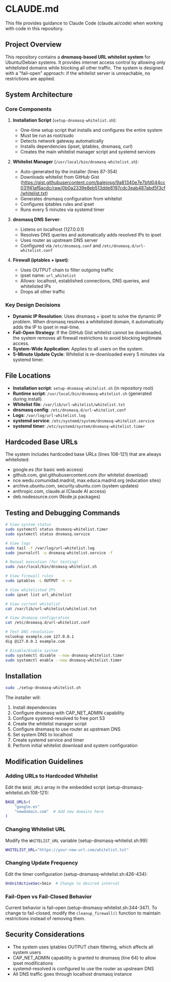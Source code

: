 # CLAUDE.md

This file provides guidance to Claude Code (claude.ai/code) when working with code in this repository.

## Project Overview

This repository contains a **dnsmasq-based URL whitelist system** for Ubuntu/Debian systems. It provides internet access control by allowing only whitelisted domains while blocking all other traffic. The system is designed with a "fail-open" approach: if the whitelist server is unreachable, no restrictions are applied.

## System Architecture

### Core Components

1. **Installation Script** (`setup-dnsmasq-whitelist.sh`):
   - One-time setup script that installs and configures the entire system
   - Must be run as root/sudo
   - Detects network gateway automatically
   - Installs dependencies (ipset, iptables, dnsmasq, curl)
   - Creates the main whitelist manager script and systemd services

2. **Whitelist Manager** (`/usr/local/bin/dnsmasq-whitelist.sh`):
   - Auto-generated by the installer (lines 87-354)
   - Downloads whitelist from GitHub Gist (https://gist.githubusercontent.com/balejosg/9a81340e7e7bfd044cc031f41af6acdc/raw/0b0a2339e8eb513dde8197cdc3eab487abd5f3cf/whitelist.txt)
   - Generates dnsmasq configuration from whitelist
   - Configures iptables rules and ipset
   - Runs every 5 minutes via systemd timer

3. **dnsmasq DNS Server**:
   - Listens on localhost (127.0.0.1)
   - Resolves DNS queries and automatically adds resolved IPs to ipset
   - Uses router as upstream DNS server
   - Configured via `/etc/dnsmasq.conf` and `/etc/dnsmasq.d/url-whitelist.conf`

4. **Firewall (iptables + ipset)**:
   - Uses OUTPUT chain to filter outgoing traffic
   - ipset name: `url_whitelist`
   - Allows: localhost, established connections, DNS queries, and whitelisted IPs
   - Drops all other traffic

### Key Design Decisions

- **Dynamic IP Resolution**: Uses dnsmasq + ipset to solve the dynamic IP problem. When dnsmasq resolves a whitelisted domain, it automatically adds the IP to ipset in real-time.
- **Fail-Open Strategy**: If the GitHub Gist whitelist cannot be downloaded, the system removes all firewall restrictions to avoid blocking legitimate access.
- **System-Wide Application**: Applies to all users on the system.
- **5-Minute Update Cycle**: Whitelist is re-downloaded every 5 minutes via systemd timer.

## File Locations

- **Installation script**: `setup-dnsmasq-whitelist.sh` (in repository root)
- **Runtime script**: `/usr/local/bin/dnsmasq-whitelist.sh` (generated during install)
- **Whitelist file**: `/var/lib/url-whitelist/whitelist.txt`
- **dnsmasq config**: `/etc/dnsmasq.d/url-whitelist.conf`
- **Logs**: `/var/log/url-whitelist.log`
- **systemd service**: `/etc/systemd/system/dnsmasq-whitelist.service`
- **systemd timer**: `/etc/systemd/system/dnsmasq-whitelist.timer`

## Hardcoded Base URLs

The system includes hardcoded base URLs (lines 108-121) that are always whitelisted:
- google.es (for basic web access)
- github.com, gist.githubusercontent.com (for whitelist download)
- nce.wedu.comunidad.madrid, max.educa.madrid.org (education sites)
- archive.ubuntu.com, security.ubuntu.com (system updates)
- anthropic.com, claude.ai (Claude AI access)
- deb.nodesource.com (Node.js packages)

## Testing and Debugging Commands

```bash
# View system status
sudo systemctl status dnsmasq-whitelist.timer
sudo systemctl status dnsmasq.service

# View logs
sudo tail -f /var/log/url-whitelist.log
sudo journalctl -u dnsmasq-whitelist.service -f

# Manual execution (for testing)
sudo /usr/local/bin/dnsmasq-whitelist.sh

# View firewall rules
sudo iptables -L OUTPUT -n -v

# View whitelisted IPs
sudo ipset list url_whitelist

# View current whitelist
cat /var/lib/url-whitelist/whitelist.txt

# View dnsmasq configuration
cat /etc/dnsmasq.d/url-whitelist.conf

# Test DNS resolution
nslookup example.com 127.0.0.1
dig @127.0.0.1 example.com

# Disable/Enable system
sudo systemctl disable --now dnsmasq-whitelist.timer
sudo systemctl enable --now dnsmasq-whitelist.timer
```

## Installation

```bash
sudo ./setup-dnsmasq-whitelist.sh
```

The installer will:
1. Install dependencies
2. Configure dnsmasq with CAP_NET_ADMIN capability
3. Configure systemd-resolved to free port 53
4. Create the whitelist manager script
5. Configure dnsmasq to use router as upstream DNS
6. Set system DNS to localhost
7. Create systemd service and timer
8. Perform initial whitelist download and system configuration

## Modification Guidelines

### Adding URLs to Hardcoded Whitelist

Edit the `BASE_URLS` array in the embedded script (setup-dnsmasq-whitelist.sh:108-121):
```bash
BASE_URLS=(
    "google.es"
    "newdomain.com"  # Add new domains here
)
```

### Changing Whitelist URL

Modify the `WHITELIST_URL` variable (setup-dnsmasq-whitelist.sh:99):
```bash
WHITELIST_URL="https://your-new-url.com/whitelist.txt"
```

### Changing Update Frequency

Edit the timer configuration (setup-dnsmasq-whitelist.sh:426-434):
```bash
OnUnitActiveSec=5min  # Change to desired interval
```

### Fail-Open vs Fail-Closed Behavior

Current behavior is fail-open (setup-dnsmasq-whitelist.sh:344-347). To change to fail-closed, modify the `cleanup_firewall()` function to maintain restrictions instead of removing them.

## Security Considerations

- The system uses iptables OUTPUT chain filtering, which affects all system users
- CAP_NET_ADMIN capability is granted to dnsmasq (line 64) to allow ipset modifications
- systemd-resolved is configured to use the router as upstream DNS
- All DNS traffic goes through localhost dnsmasq instance
